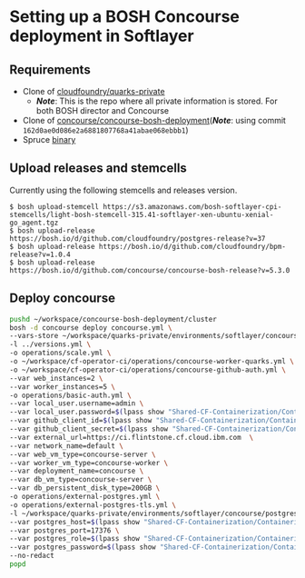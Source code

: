 # Setting up a BOSH Concourse deployment in Softlayer


## Requirements
- Clone of [cloudfoundry/quarks-private](https://github.com/cloudfoundry/quarks-private.git)
    - _**Note**_: This is the repo where all private information is stored. For both BOSH director and Concourse
- Clone of [concourse/concourse-bosh-deployment](https://github.com/concourse/concourse-bosh-deployment.git)(_**Note**_: using commit `162d0ae0d086e2a6881807768a41abae068ebbb1`)
- Spruce [binary](https://github.com/geofffranks/spruce/releases)


## Upload releases and stemcells
Currently using the following stemcells and releases version.

```
$ bosh upload-stemcell https://s3.amazonaws.com/bosh-softlayer-cpi-stemcells/light-bosh-stemcell-315.41-softlayer-xen-ubuntu-xenial-go_agent.tgz
$ bosh upload-release https://bosh.io/d/github.com/cloudfoundry/postgres-release?v=37
$ bosh upload-release https://bosh.io/d/github.com/cloudfoundry/bpm-release?v=1.0.4
$ bosh upload-release https://bosh.io/d/github.com/concourse/concourse-bosh-release?v=5.3.0
```



## Deploy concourse

```bash
pushd ~/workspace/concourse-bosh-deployment/cluster
bosh -d concourse deploy concourse.yml \
--vars-store ~/workspace/quarks-private/environments/softlayer/concourse/concourse-green-vars.yml \
-l ../versions.yml \
-o operations/scale.yml \
-o ~/workspace/cf-operator-ci/operations/concourse-worker-quarks.yml \
-o ~/workspace/cf-operator-ci/operations/concourse-github-auth.yml \
--var web_instances=2 \
--var worker_instances=5 \
-o operations/basic-auth.yml \
--var local_user.username=admin \
--var local_user.password=$(lpass show "Shared-CF-Containerization/ContainerizedCF-CI-Secrets" show --notes | spruce json | jq -r '.concourseuser') \
--var github_client_id=$(lpass show "Shared-CF-Containerization/ContainerizedCF-CI-Secrets" show --notes | spruce json | jq -r '.github."client-id"') \
--var github_client_secret=$(lpass show "Shared-CF-Containerization/ContainerizedCF-CI-Secrets" show --notes | spruce json | jq -r '.github."client-secret"') \
--var external_url=https://ci.flintstone.cf.cloud.ibm.com  \
--var network_name=default \
--var web_vm_type=concourse-server \
--var worker_vm_type=concourse-worker \
--var deployment_name=concourse \
--var db_vm_type=concourse-server \
--var db_persistent_disk_type=200GB \
-o operations/external-postgres.yml \
-o operations/external-postgres-tls.yml \
-l ~/workspace/quarks-private/environments/softlayer/concourse/postgres_ca_cert.yml \
--var postgres_host=$(lpass show "Shared-CF-Containerization/ContainerizedCF-CI-Secrets" show --notes | spruce json | jq -r '.concoursedb."host"') \
--var postgres_port=17376 \
--var postgres_role=$(lpass show "Shared-CF-Containerization/ContainerizedCF-CI-Secrets" show --notes | spruce json | jq -r '.concoursedb."user"')  \
--var postgres_password=$(lpass show "Shared-CF-Containerization/ContainerizedCF-CI-Secrets" show --notes | spruce json | jq -r '.concoursedb."password"') \
--no-redact
popd
```